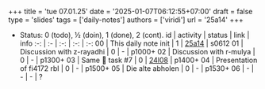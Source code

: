 +++
title = 'tue 07.01.25'
date = '2025-01-07T06:12:55+07:00'
draft = false
type = 'slides'
tags = ['daily-notes']
authors = ['viridi']
url = '25a14'
+++
<!--more-->

+ Status: 0 (todo), &half; (doin), 1 (done), 2 (cont).
id | activity | status | link | info
:-: | :- | :-: | :-: | :-:
00 | This daily note init       | 1 | [25a14](/rusn/25a14) | s0612
01 | Discussion with z-rayadhi  | 0 | - | p1000+
02 | Discussion with r-mulya    | 0 | - | p1300+
03 | Same 🦙 task #7            | 0 | [24l08](/rusn/24l08) | p1400+
04 | Presentation of fi4172 rbl | 0 | - | p1500+
05 | Die alte abholen           | 0 | - | p1530+
06 | -                          | - | - | ?